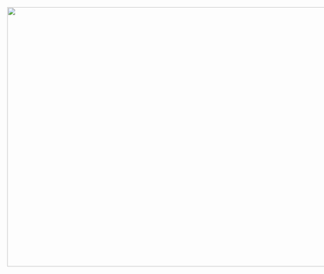 <html>
  <head>
   <title></title>
   <style>
    .contenedor{
   text-aling:center;
   height:600px;
   width:1200;
   float:left;
   }
   .contenedorr{
     text-aling:center;
     background:whrite;
     border:2px solid black;
      height:300px;
      width:400;
      float:left;
     }
   </style>
   </head>
  <body>
 <div class="contenedor">
  <img src="https://i.pinimg.com/originals/45/85/76/45857680b9afcaf0782e0b5788ec7fd2.jpg" width="1200px" height="600px">
  
  <div class"contenedorrr"></div>
    
 </body>
 </html>
